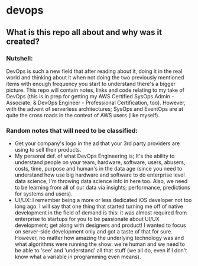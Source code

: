 # devops

## What is this repo all about and why was it created?

### Nutshell:

DevOps is such a new field that after reading about it, doing it in the real world and thinking about it when not doing the two previously mentioned items with enough frequency you start to understand there's a bigger picture. This repo will contain notes, links and code relating to my take of DevOps (this is in prep for getting my AWS Certified SysOps Admin - Associate. & DevOps Engineer - Professional Certification, too). However, with the advent of serverless architectures; SysOps and EventOps are at quite the cross roads in the context of AWS users (like myself).

### Random notes that will need to be classified:
- Get your company's logo in the ad that your 3rd party providers are using to sell their products.
- My personal def. of what DevOps Engineering is; It's the ability to understand people on your team, hardware, software, users, abusers, costs, time, purpose and human's in the data age (since you need to understand how use big hardware and software to do enterprise level data science, I'm throwing data science info in here too. Also, we need to be learning from all of our data via insights; performance, predictions for systems and users).
- UI/UX: I remember being a more or less dedicated iOS developer not too long ago. I will say that one thing that started turning me off of native development in the field of demand is this: it was almost required from enterprise to startups for you to be passionate about UI/UX development; get along with designers and product! I wanted to focus on server-side development only and got a taste of that for sure. However, no matter how amazing the underlying technology was and what algorithms were running the show: we're human and we need to be able to 'see' and 'understand' all that stuff (we all do, even if I don't know what a variable in programming even means).